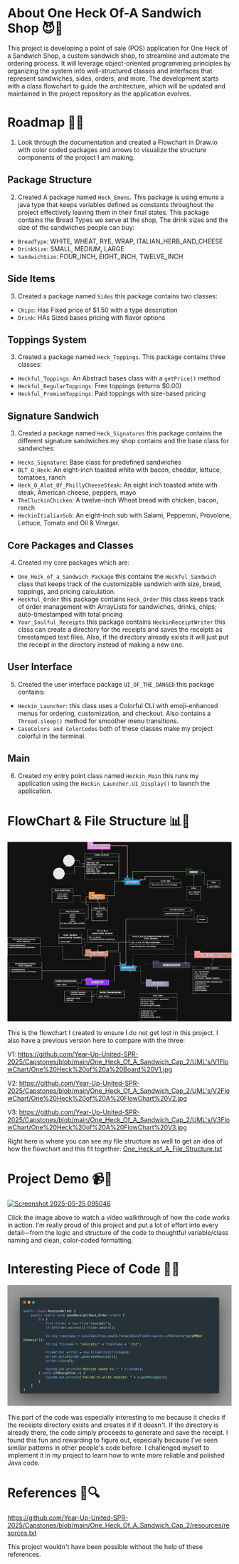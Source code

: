 # About One Heck Of-A Sandwich Shop 😈🥪
This project is developing a point of sale (POS) application for One Heck of a Sandwich Shop, a custom sandwich shop, to streamline and automate the ordering process. 
It will leverage object-oriented programming principles by organizing the system into well-structured classes and interfaces that represent sandwiches, sides, orders, and more. 
The development starts with a class flowchart to guide the architecture, which will be updated and maintained in the project repository as the application evolves.

# Roadmap 🚧🥪
1. Look through the documentation and created a Flowchart in Draw.io with color coded packages and arrows to visualize the structure components of the project I am making.

Package Structure
---
2. Created A package named `Heck_Emuns`. This package is using emuns a java type that keeps variables defined as constants throughout the project
effectively leaving them in their final states. This package contains the Bread Types we serve at the shop, The drink sizes and the size of the sandwiches 
people can buy:
* `BreadType`: WHITE, WHEAT, RYE, WRAP, ITALIAN_HERB_AND_CHEESE
* `DrinkSize`: SMALL, MEDIUM, LARGE
* `SandwichSize`: FOUR_INCH, EIGHT_INCH, TWELVE_INCH

Side Items
---
3. Created a package named `Sides` this package contains two classes:
* `Chips`: Has Fixed price of $1.50 with a type description
* `Drink`: HAs Sized bases pricing with flavor options

Toppings System
---
3. Created a package named `Heck_Toppings`. This package contains three classes:
* `Heckful_Toppings`: An Abstract bases class with a `getPrice()` method 
* `Heckful_RegularToppings`: Free toppings (returns $0.00)
* `Heckful_PremiumToppings`: Paid toppings with size-based pricing

Signature Sandwich
---
3. Created a package named `Heck_Signatures` this package contains the different signature sandwiches my shop contains and the base class for sandwiches:
* `Hecks_Signature`: Base class for predefined sandwiches
* `BLT_O_Heck`: An eight-inch toasted white with bacon, cheddar, lettuce, tomatoes, ranch
* `Heck_O_Alot_Of_PhillyCheeseSteak`: An eight inch toasted white with steak, American cheese, peppers, mayo
* `TheCluckinChicken`: A twelve-inch Wheat bread with chicken, bacon, ranch
* `HeckinItialianSub`: An eight-inch sub with Salami, Pepperoni, Provolone, Lettuce, Tomato and Oil & Vinegar.

Core Packages and Classes 
---
4. Created my core packages which are:
* `One_Heck_of_a_Sandwich_Package` this contains the `Heckful_Sandwich` class that keeps track of the customizable sandwich with size, bread, toppings, and pricing calculation.
* `Heckful_Order` this package contains `Heck_Order` this class keeps track of order management with ArrayLists for sandwiches, drinks, chips; auto-timestamped with total pricing
* `Your_Soulful_Receipts` this package contains `HeckinReceiptWriter` this class can create a directory for the receipts and saves the receipts as timestamped text files. Also, if the directory already exists it will just put the receipt in the directory instead of making a new one. 

User Interface
---
5. Created the user interface package `UI_OF_THE_DANGED` this package contains:
* `Heckin_Launcher`: this class uses a Colorful CLI with emoji-enhanced menus for ordering, customization, and checkout. Also contains a `Thread.sleep()` method for smoother menu transitions.
* `CaseColors and ColorCodes` both of these classes make my project colorful in the terminal.

Main
---
6. Created my entry point class named `Heckin_Main` this runs my application using the `Heckin_Launcher.UI_Display()` to launch the application.

# FlowChart & File Structure 📊🥪
![One Heck of A FlowChartV4.jpg](UML%27s/v4%20FlowChart/One%20Heck%20of%20A%20FlowChartV4.jpg)

This is the flowchart I created to ensure I do not get lost in this project. I also have a previous version here to compare with the three: 

V1: https://github.com/Year-Up-United-SPR-2025/Capstones/blob/main/One_Heck_Of_A_Sandwich_Cap_2/UML's/V1FlowChart/One%20Heck%20of%20a%20Board%20V1.jpg

V2: https://github.com/Year-Up-United-SPR-2025/Capstones/blob/main/One_Heck_Of_A_Sandwich_Cap_2/UML's/V2FlowChart/One%20Heck%20of%20A%20FlowChart%20V2.jpg

V3: https://github.com/Year-Up-United-SPR-2025/Capstones/blob/main/One_Heck_Of_A_Sandwich_Cap_2/UML's/V3FlowChart/One%20Heck%20of%20A%20FlowChart%20V3.jpg

Right here is where you can see my file structure as well to get an idea of how the flowchart and this fit together:
[One_Heck_of_A_File_Structure.txt](One_Heck_of_A_File_Structure.txt)
# Project Demo 📹🥪
[![Screenshot 2025-05-25 095046](https://github.com/user-attachments/assets/e7863657-f24f-434a-81d9-1c0b1f32f6f1)]([https://youtu.be/OAc41GYzEQA](https://youtu.be/Ia9SrZF1u5Y))

Click the image above to watch a video walkthrough of how the code works in action.
I’m really proud of this project and put a lot of effort into every detail—from the logic and structure of the code to thoughtful variable/class naming and clean, color-coded formatting.

# Interesting Piece of Code 🥪👀
![Capstone 2 IC.png](Screenshots/Capstone%202%20IC.png)

This part of the code was especially interesting to me because it checks if the receipts directory exists and creates it if it doesn't. 
If the directory is already there, the code simply proceeds to generate and save the receipt. I found this fun and rewarding to figure out, especially because I’ve seen similar patterns in other people's code before. 
I challenged myself to implement it in my project to learn how to write more reliable and polished Java code.

# References 🥪🔍
https://github.com/Year-Up-United-SPR-2025/Capstones/blob/main/One_Heck_Of_A_Sandwich_Cap_2/resources/resorces.txt

This project wouldn't have been possible without the help of these references.

